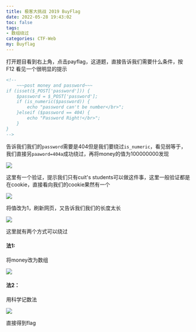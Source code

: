 ```yaml
---
title: 极客大挑战 2019 BuyFlag
date: 2022-05-28 19:43:02
toc: false
tags:
- 数组绕过
categories: CTF-Web
my: Buyflag
---
```


打开题目看到右上角，点击payflag，这道题，直接告诉我们需要什么条件，按F12 看见一个很明显的提示

```html
<!--
	~~~post money and password~~~
if (isset($_POST['password'])) {
	$password = $_POST['password'];
	if (is_numeric($password)) {
		echo "password can't be number</br>";
	}elseif ($password == 404) {
		echo "Password Right!</br>";
	}
}
-->
```

告诉我们我们的`password`需要是404但是我们要绕过`is_numeric`，看见弱等于，我们直接另`paaword=404a`成功绕过，再将money的值为100000000发现

![](https://nssctf.wdf.ink/img/xmj/image-20220528195846219.png)

这里有一个验证，提示我们只有cuit's students可以做这件事，这里一般验证都是在cookie，直接看向我们的cookie果然有一个

![](https://nssctf.wdf.ink/img/xmj/image-20220528195930419.png)

将值改为1，刷新网页，又告诉我们我们的长度太长

![](https://nssctf.wdf.ink/img/xmj/image-20220528200013849.png)

这里就有两个方式可以绕过

#### 法1:

将money改为数组

![](https://nssctf.wdf.ink/img/xmj/image-20220528200056841.png)

#### 法2：

用科学记数法

![](https://nssctf.wdf.ink/img/xmj/image-20220528200131344.png)

直接得到flag
